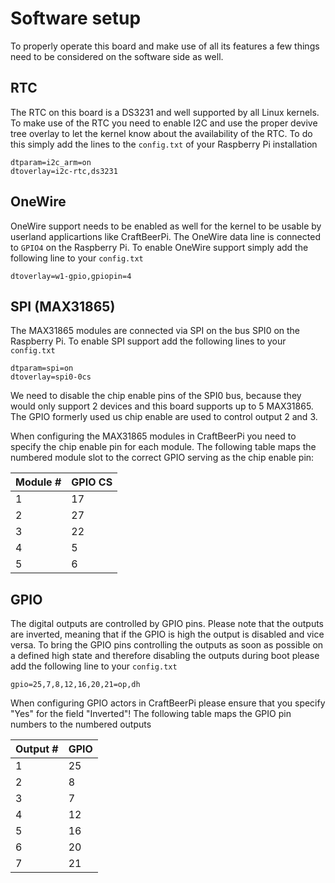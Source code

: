 # Software setup

To properly operate this board and make use of all its features a few things need to be
considered on the software side as well.

## RTC

The RTC on this board is a DS3231 and well supported by all Linux kernels. To make use of the RTC
you need to enable I2C and use the proper devive tree overlay to let the kernel know about the
availability of the RTC. To do this simply add the lines to the `config.txt` of your Raspberry Pi
installation

```
dtparam=i2c_arm=on
dtoverlay=i2c-rtc,ds3231
```

## OneWire

OneWire support needs to be enabled as well for the kernel to be usable by userland applicartions like
CraftBeerPi. The OneWire data line is connected to `GPIO4` on the Raspberry Pi. To enable OneWire support
simply add the following line to your `config.txt`

```
dtoverlay=w1-gpio,gpiopin=4
```

## SPI (MAX31865)

The MAX31865 modules are connected via SPI on the bus SPI0 on the Raspberry Pi. To enable SPI support
add the following lines to your `config.txt`

```
dtparam=spi=on
dtoverlay=spi0-0cs
```

We need to disable the chip enable pins of the SPI0 bus, because they would only support 2 devices and
this board supports up to 5 MAX31865. The GPIO formerly used us chip enable are used to control output
2 and 3.

When configuring the MAX31865 modules in CraftBeerPi you need to specify the chip enable pin for each
module. The following table maps the numbered module slot to the correct GPIO serving as the chip enable
pin:

| Module # | GPIO CS |
|-----------|---------|
| 1 | 17 |
| 2 | 27 |
| 3 | 22 |
| 4 |  5 |
| 5 |  6 |


## GPIO

The digital outputs are controlled by GPIO pins. Please note that the outputs are inverted, meaning that if
the GPIO is high the output is disabled and vice versa. To bring the GPIO pins controlling the outputs as soon
as possible on a defined high state and therefore disabling the outputs during boot please add the following
line to your `config.txt`

```
gpio=25,7,8,12,16,20,21=op,dh
```

When configuring GPIO actors in CraftBeerPi please ensure that you specify "Yes" for the field "Inverted"!
The following table maps the GPIO pin numbers to the numbered outputs

| Output # | GPIO |
|----------|------|
| 1 | 25 |
| 2 |  8 |
| 3 |  7 |
| 4 | 12 |
| 5 | 16 |
| 6 | 20 |
| 7 | 21 |
